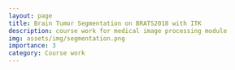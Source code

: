 ```yaml
---
layout: page
title: Brain Tumor Segmentation on BRATS2018 with ITK
description: course work for medical image processing module
img: assets/img/segmentation.png
importance: 3
category: Course work
---
```


